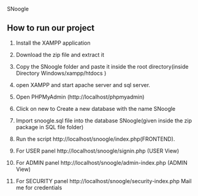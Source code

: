  SNoogle



## How to run our project

1. Install the XAMPP application

2. Download the zip file and extract it

3. Copy the SNoogle folder and paste it inside the root directory(inside Directory Windows/xampp/htdocs )

4. open XAMPP and start apache server and sql server.

5. Open PHPMyAdmin (http://localhost/phpmyadmin)

5. Click on new to Create a new database with the name SNoogle

6. Import snoogle.sql file into the database SNoogle(given inside the zip package in SQL file folder)

7. Run the script http://localhost/snoogle/index.php(FRONTEND).

8. For USER panel http://localhost/snoogle/signin.php (USER View)

9. For ADMIN panel http://localhost/snoogle/admin-index.php (ADMIN View)

10. For SECURITY panel http://localhost/snoogle/security-index.php
Mail me for credentials
